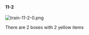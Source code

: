 #### 11-2
![train-11-2-0.png](https://github.com/lil-lab/nlvr/raw/master/nlvr/train/images/58/train-11-2-0.png "train-11-2-0.png")

There are 2 boxes with 2 yellow items